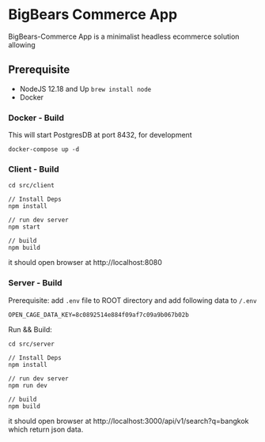 # BigBears Commerce App
BigBears-Commerce App is a minimalist headless ecommerce solution allowing

## Prerequisite
* NodeJS 12.18 and Up `brew install node`
* Docker 

### Docker - Build
This will start PostgresDB at port 8432, for development

```
docker-compose up -d
```

### Client - Build
```
cd src/client

// Install Deps
npm install

// run dev server
npm start

// build
npm build
```

it should open browser at http://localhost:8080

### Server - Build
Prerequisite:
add `.env` file to ROOT directory and add following data to `/.env`

```
OPEN_CAGE_DATA_KEY=8c0892514e884f09af7c09a9b067b02b
```
Run && Build:
```
cd src/server

// Install Deps
npm install

// run dev server
npm run dev

// build 
npm build

```
it should open browser at http://localhost:3000/api/v1/search?q=bangkok which return json data.